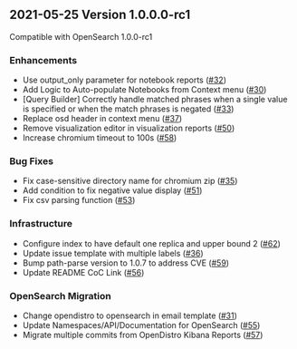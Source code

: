 ## 2021-05-25 Version 1.0.0.0-rc1
Compatible with OpenSearch 1.0.0-rc1

### Enhancements
* Use output_only parameter for notebook reports ([#32](https://github.com/opensearch-project/dashboards-reports/pull/32))
* Add Logic to Auto-populate Notebooks from Context menu ([#30](https://github.com/opensearch-project/dashboards-reports/pull/30))
* [Query Builder] Correctly handle matched phrases when a single value is specified or when the match phrases is negated ([#33](https://github.com/opensearch-project/dashboards-reports/pull/33))
* Replace osd header in context menu ([#37](https://github.com/opensearch-project/dashboards-reports/pull/37))
* Remove visualization editor in visualization reports ([#50](https://github.com/opensearch-project/dashboards-reports/pull/50))
* Increase chromium timeout to 100s ([#58](https://github.com/opensearch-project/dashboards-reports/pull/58))

### Bug Fixes
* Fix case-sensitive directory name for chromium zip ([#35](https://github.com/opensearch-project/dashboards-reports/pull/35))
* Add condition to fix negative value display ([#51](https://github.com/opensearch-project/dashboards-reports/pull/51))
* Fix csv parsing function ([#53](https://github.com/opensearch-project/dashboards-reports/pull/53))

### Infrastructure
* Configure index to have default one replica and upper bound 2 ([#62](https://github.com/opensearch-project/dashboards-reports/pull/62))
* Update issue template with multiple labels ([#36](https://github.com/opensearch-project/dashboards-reports/pull/36))
* Bump path-parse version to 1.0.7 to address CVE ([#59](https://github.com/opensearch-project/dashboards-reports/pull/59))
* Update README CoC Link ([#56](https://github.com/opensearch-project/dashboards-reports/pull/56))

### OpenSearch Migration
* Change opendistro to opensearch in email template ([#31](https://github.com/opensearch-project/dashboards-reports/pull/31))
* Update Namespaces/API/Documentation for OpenSearch ([#55](https://github.com/opensearch-project/dashboards-reports/pull/55))
* Migrate multiple commits from OpenDistro Kibana Reports ([#57](https://github.com/opensearch-project/dashboards-reports/pull/57))